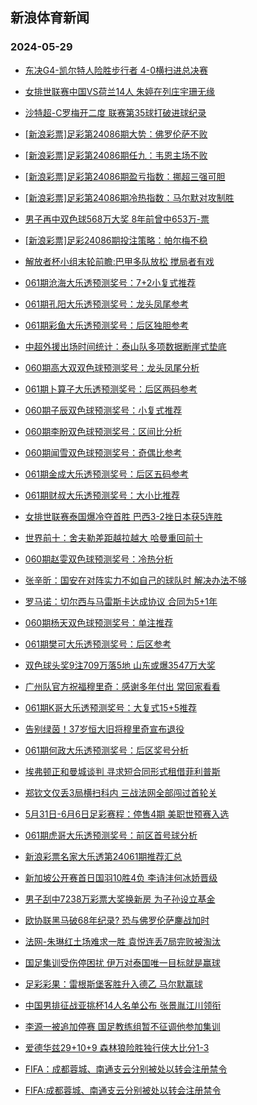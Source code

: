 ## 新浪体育新闻 
### 2024-05-29

+ [东决G4-凯尔特人险胜步行者 4-0横扫进总决赛](https://sports.sina.com.cn/basketball/nba/2024-05-28/doc-inawtzvr3000442.shtml)

+ [女排世联赛中国VS荷兰14人 朱婷在列庄宇珊无缘](https://sports.sina.com.cn/others/volleyball/2024-05-28/doc-inawtrha1835144.shtml)

+ [沙特超-C罗梅开二度 联赛第35球打破进球纪录](https://sports.sina.com.cn/global/others/2024-05-28/doc-inawtvpt3058011.shtml)

+ [[新浪彩票]足彩第24086期大势：佛罗伦萨不败](https://sports.sina.com.cn/l/2024-05-28/doc-inawtvpt3060307.shtml)

+ [[新浪彩票]足彩第24086期任九：韦恩主场不败](https://sports.sina.com.cn/l/2024-05-28/doc-inawtvpy1722438.shtml)

+ [[新浪彩票]足彩第24086期盈亏指数：挪超三强可胆](https://sports.sina.com.cn/l/2024-05-28/doc-inawtvpt3066822.shtml)

+ [[新浪彩票]足彩第24086期冷热指数：马尔默对攻制胜](https://sports.sina.com.cn/l/2024-05-28/doc-inawtrha1845695.shtml)

+ [男子再中双色球568万大奖 8年前曾中653万-票](https://sports.sina.com.cn/l/2024-05-28/doc-inawtrfv3175802.shtml)

+ [[新浪彩票]足彩24086期投注策略：帕尔梅不稳](https://sports.sina.com.cn/l/2024-05-28/doc-inawtvpy1726492.shtml)

+ [解放者杯小组末轮前瞻:巴甲多队放松 搅局者有戏](https://sports.sina.com.cn/l/2024-05-28/doc-inawtrha1836799.shtml)

+ [061期沧海大乐透预测奖号：7+2小复式推荐](https://sports.sina.com.cn/l/2024-05-28/doc-inawuhcu1600015.shtml)

+ [061期孔阳大乐透预测奖号：龙头凤尾参考](https://sports.sina.com.cn/l/2024-05-28/doc-inawuhcp2942205.shtml)

+ [061期彩鱼大乐透预测奖号：后区独胆参考](https://sports.sina.com.cn/l/2024-05-28/doc-inawuhcu1600192.shtml)

+ [中超外援出场时间统计：泰山队多项数据断崖式垫底](https://sports.sina.com.cn/china/2024-05-28/doc-inawustq1411546.shtml)

+ [060期高大双双色球预测奖号：龙头凤尾分析](https://sports.sina.com.cn/l/2024-05-28/doc-inawtzvr2998604.shtml)

+ [061期卜算子大乐透预测奖号：后区两码参考](https://sports.sina.com.cn/l/2024-05-28/doc-inawuhcp2939398.shtml)

+ [060期子辰双色球预测奖号：小复式推荐](https://sports.sina.com.cn/l/2024-05-28/doc-inawtzvw1658853.shtml)

+ [060期李盼双色球预测奖号：区间比分析](https://sports.sina.com.cn/l/2024-05-28/doc-inawtzvw1659698.shtml)

+ [060期闻雪双色球预测奖号：奇偶比参考](https://sports.sina.com.cn/l/2024-05-28/doc-inawtzvr2998924.shtml)

+ [061期金成大乐透预测奖号：后区五码参考](https://sports.sina.com.cn/l/2024-05-28/doc-inawuhcp2941999.shtml)

+ [061期财叔大乐透预测奖号：大小比推荐](https://sports.sina.com.cn/l/2024-05-28/doc-inawuhcu1599627.shtml)

+ [女排世联赛泰国爆冷夺首胜 巴西3-2挫日本获5连胜](https://sports.sina.com.cn/others/volleyball/2024-05-28/doc-inawvcis1695902.shtml)

+ [世界前十：舍夫勒差距越拉越大 哈曼重回前十](https://sports.sina.com.cn/golf/pgatour/2024-05-28/doc-inawtrha1839929.shtml)

+ [060期赵雯双色球预测奖号：冷热分析](https://sports.sina.com.cn/l/2024-05-28/doc-inawtzvr2997900.shtml)

+ [张辛昕：国安在对阵实力不如自己的球队时 解决办法不够](https://sports.sina.com.cn/china/2024-05-28/doc-inawtzvw1653195.shtml)

+ [罗马诺：切尔西与马雷斯卡达成协议 合同为5+1年](https://sports.sina.com.cn/g/pl/2024-05-28/doc-inawuwzu1817997.shtml)

+ [060期杨天双色球预测奖号：单注推荐](https://sports.sina.com.cn/l/2024-05-28/doc-inawtzvr2996419.shtml)

+ [061期樊可大乐透预测奖号：后区参考](https://sports.sina.com.cn/l/2024-05-28/doc-inawuhcp2941178.shtml)

+ [双色球头奖9注709万落5地 山东或爆3547万大奖](https://sports.sina.com.cn/l/2024-05-28/doc-inawuwzu1822599.shtml)

+ [广州队官方祝福穆里奇：感谢多年付出 常回家看看](https://sports.sina.com.cn/china/2024-05-28/doc-inawustw1859827.shtml)

+ [061期K哥大乐透预测奖号：大复式15+5推荐](https://sports.sina.com.cn/l/2024-05-28/doc-inawuhcu1599429.shtml)

+ [告别绿茵！37岁恒大旧将穆里奇宣布退役](https://sports.sina.com.cn/china/2024-05-28/doc-inawtvpy1765198.shtml)

+ [061期何政大乐透预测奖号：后区奖号分析](https://sports.sina.com.cn/l/2024-05-28/doc-inawuhcp2941392.shtml)

+ [埃弗顿正和曼城谈判 寻求短合同形式租借菲利普斯](https://sports.sina.com.cn/g/pl/2024-05-28/doc-inawuuxx6648806.shtml)

+ [郑钦文仅丢3局横扫科内 三战法网全部闯过首轮关](https://sports.sina.com.cn/tennis/china/2024-05-28/doc-inawuuxx6606179.shtml)

+ [5月31日-6月6日足彩赛程：停售4期 美职世预赛入选](https://sports.sina.com.cn/l/2024-05-28/doc-inawuwzu1810417.shtml)

+ [061期虎哥大乐透预测奖号：前区首号球分析](https://sports.sina.com.cn/l/2024-05-28/doc-inawuhcu1602228.shtml)

+ [新浪彩票名家大乐透第24061期推荐汇总](https://sports.sina.com.cn/l/2024-05-28/doc-inawtzvr3003310.shtml)

+ [新加坡公开赛首日国羽10胜4负 李诗沣何冰娇晋级](https://sports.sina.com.cn/others/badmin/2024-05-28/doc-inawuuxx6625595.shtml)

+ [男子刮中7238万彩票大奖换新房 为子孙设立基金](https://sports.sina.com.cn/l/2024-05-29/doc-inawvwmm6117391.shtml)

+ [欧协联黑马破68年纪录? 恐与佛罗伦萨鏖战加时](https://sports.sina.com.cn/l/2024-05-29/doc-inawvyph1293285.shtml)

+ [法网-朱琳红土场难求一胜 袁悦连丢7局完败被淘汰](https://sports.sina.com.cn/tennis/china/2024-05-29/doc-inawvscp6236405.shtml)

+ [国足集训受伤停困扰 伊万对泰国唯一目标就是赢球](https://sports.sina.com.cn/china/2024-05-28/doc-inawtvpy1760630.shtml)

+ [足彩彩果：雷根斯堡客胜升入德乙 马尔默赢球](https://sports.sina.com.cn/l/2024-05-29/doc-inawvyph1333002.shtml)

+ [中国男排征战亚挑杯14人名单公布 张景胤江川领衔](https://sports.sina.com.cn/others/volleyball/2024-05-29/doc-inawvufk1415377.shtml)

+ [李源一被追加停赛 国足教练组暂不征调他参加集训](https://sports.sina.com.cn/china/2024-05-28/doc-inawustq1407658.shtml)

+ [爱德华兹29+10+9 森林狼险胜独行侠大比分1-3](https://sports.sina.com.cn/basketball/nba/2024-05-29/doc-inawwhzk2525248.shtml)

+ [FIFA：成都蓉城、南通支云分别被处以转会注册禁令](https://sports.sina.com.cn/china/2024-05-29/doc-inawwati6069689.shtml)

+ [FIFA:成都蓉城、南通支云分别被处以转会注册禁令](https://sports.sina.com.cn/china/2024-05-29/doc-inawwati6069689.shtml)


